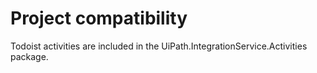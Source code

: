 ﻿# Project compatibility

Todoist activities are included in the
                UiPath.IntegrationService.Activities package.




|  |
| ---
